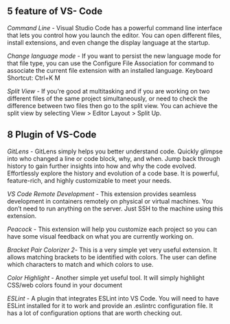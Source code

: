 ## 5 feature of VS- Code 
*Command Line* - Visual Studio Code has a powerful command line interface that lets you control how you launch the editor. You can open different files, install extensions, and even change the display language at the startup.


*Change language mode* - If you want to persist the new language mode for that file type, you can use the Configure File Association for command to associate the current file extension with an installed language.
Keyboard Shortcut: Ctrl+K M

*Split View* - If you’re good at multitasking and if you are working on two different files of the same project simultaneously, or need to check the difference between two files then go to the split view.
You can achieve the split view by selecting View > Editor Layout > Split Up.


## 8 Plugin of VS-Code

*GitLens* - GitLens simply helps you better understand code. Quickly glimpse into who changed a line or code block, why, and when. Jump back through history to gain further insights into how and why the code evolved. Effortlessly explore the history and evolution of a code base. It is powerful, feature-rich, and highly customizable to meet your needs.


*VS Code Remote Development* - This extension provides seamless development in containers remotely on physical or virtual machines. You don’t need to run anything on the server. Just SSH to the machine using this extension.

 *Peacock* -  This extension will help you customize each project so you can have some visual feedback on what you are currently working on.

*Bracket Pair Colorizer 2*- This is a very simple yet very useful extension. It allows matching brackets to be identified with colors. The user can define which characters to match and which colors to use.

*Color Highlight* - Another simple yet useful tool. It will simply highlight CSS/web colors found in your document

*ESLint* - A plugin that integrates ESLint into VS Code. You will need to have ESLint installed for it to work and provide an .eslintrc configuration file.
It has a lot of configuration options that are worth checking out.

